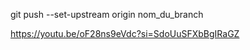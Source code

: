 git push --set-upstream origin nom_du_branch


<!-- for me -->
https://youtu.be/oF28ns9eVdc?si=SdoUuSFXbBgIRaGZ